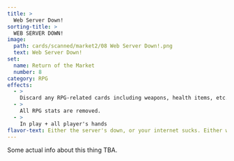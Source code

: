 ```yaml
---
title: >
  Web Server Down!
sorting-title: >
  WEB SERVER DOWN!
image: 
  path: cards/scanned/market2/08 Web Server Down!.png
  text: Web Server Down!
set:
  name: Return of the Market
  number: 8
category: RPG
effects: 
  - >
    Discard any RPG-related cards including weapons, health items, etc.
  - >
    All RPG stats are removed.
  - >
    In play + all player's hands
flavor-text: Either the server's down, or your internet sucks. Either way, you're not playing Runes.
---
```

Some actual info about this thing TBA.
